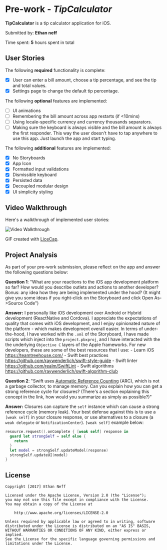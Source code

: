 # Pre-work - *TipCalculator*

**TipCalculator** is a tip calculator application for iOS.

Submitted by: **Ethan neff**

Time spent: **5** hours spent in total

## User Stories

The following **required** functionality is complete:

* [x] User can enter a bill amount, choose a tip percentage, and see the tip and total values.
* [x] Settings page to change the default tip percentage.

The following **optional** features are implemented:
* [ ] UI animations
* [ ] Remembering the bill amount across app restarts (if <10mins)
* [ ] Using locale-specific currency and currency thousands separators.
* [ ] Making sure the keyboard is always visible and the bill amount is always the first responder. This way the user doesn't have to tap anywhere to use this app. Just launch the app and start typing.

The following **additional** features are implemented:

- [x] No Storyboards
- [x] App Icon 
- [x] Formatted input validations
- [x] Dismissible keyboard 
- [x] Persisted data
- [x] Decoupled modular design
- [x] UI simplicity styling

## Video Walkthrough 

Here's a walkthrough of implemented user stories:

<img src='http://i.imgur.com/AxvoeKn.gif' title='Video Walkthrough' width='' alt='Video Walkthrough' />

GIF created with [LiceCap](http://www.cockos.com/licecap/).

## Project Analysis

As part of your pre-work submission, please reflect on the app and answer the following questions below:

**Question 1**: "What are your reactions to the iOS app development platform so far? How would you describe outlets and actions to another developer? Bonus: any idea how they are being implemented under the hood? (It might give you some ideas if you right-click on the Storyboard and click Open As->Source Code")

**Answer:** I personally like iOS development over Android or Hybrid development (ReactNative and Cordova). I appreciate the expectations of quality that comes with iOS development, and I enjoy opinionated nature of the platform - which makes development overall easier. In terms of under-the-hood, I have worked with the `.xml` of the Storyboard, I have made scripts which inject into the `project.pbxproj`, and I have interacted with the the underlying `Objective C` layers of the Apple frameworks. For new developers, these are some of the best resources that I use:
    - Learn iOS https://teamtreehouse.com/
    - Swift best practices https://github.com/raywenderlich/swift-style-guide
    - Swift linter https://github.com/realm/SwiftLint
    - Swift algorithms https://github.com/raywenderlich/swift-algorithm-club

**Question 2**: "Swift uses [Automatic Reference Counting](https://developer.apple.com/library/content/documentation/Swift/Conceptual/Swift_Programming_Language/AutomaticReferenceCounting.html#//apple_ref/doc/uid/TP40014097-CH20-ID49) (ARC), which is not a garbage collector, to manage memory. Can you explain how you can get a strong reference cycle for closures? (There's a section explaining this concept in the link, how would you summarize as simply as possible?)"

**Answer:** Closures can capture the `self` instance which can cause a strong reference cycle (memory leak). Your best defense against this is to use a `[weak self]` in your closure response, or use alternatives to a closure (a `weak delegate` or `NotificationCenter`). `[weak self]` example below:

```swift
resource.request().onComplete { [weak self] response in
  guard let strongSelf = self else {
    return
  }
  let model = strongSelf.updateModel(response)
  strongSelf.updateUI(model)
}
```

## License

    Copyright [2017] Ethan Neff

    Licensed under the Apache License, Version 2.0 (the "License");
    you may not use this file except in compliance with the License.
    You may obtain a copy of the License at

        http://www.apache.org/licenses/LICENSE-2.0

    Unless required by applicable law or agreed to in writing, software
    distributed under the License is distributed on an "AS IS" BASIS,
    WITHOUT WARRANTIES OR CONDITIONS OF ANY KIND, either express or implied.
    See the License for the specific language governing permissions and
    limitations under the License.